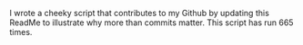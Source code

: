 I wrote a cheeky script that contributes to my Github by updating this ReadMe to illustrate why more than commits matter. This script has run 665 times.